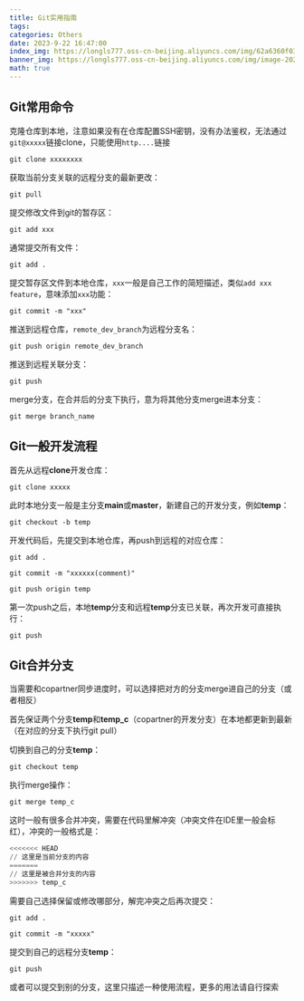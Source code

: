 ```yaml
---
title: Git实用指南
tags: 
categories: Others
date: 2023-9-22 16:47:00
index_img: https://longls777.oss-cn-beijing.aliyuncs.com/img/62a6360f03a870b920cbfd41.png
banner_img: https://longls777.oss-cn-beijing.aliyuncs.com/img/image-20230922174528787.png
math: true
---
```


## Git常用命令

克隆仓库到本地，注意如果没有在仓库配置SSH密钥，没有办法鉴权，无法通过`git@xxxxx`链接clone，只能使用`http....`链接

`git clone xxxxxxxx`

获取当前分支关联的远程分支的最新更改：

`git pull`

提交修改文件到git的暂存区：

`git add xxx`

通常提交所有文件：

`git add .`

提交暂存区文件到本地仓库，`xxx`一般是自己工作的简短描述，类似`add xxx feature`，意味添加`xxx`功能：

`git commit -m "xxx"`

推送到远程仓库，`remote_dev_branch`为远程分支名：

`git push origin remote_dev_branch`

推送到远程关联分支：

`git push`

merge分支，在合并后的分支下执行，意为将其他分支merge进本分支：

`git merge branch_name`



## Git一般开发流程

首先从远程**clone**开发仓库：

`git clone xxxxx`

此时本地分支一般是主分支**main**或**master**，新建自己的开发分支，例如**temp**：

`git checkout -b temp`

开发代码后，先提交到本地仓库，再push到远程的对应仓库：

`git add .`

`git commit -m "xxxxxx(comment)"`

`git push origin temp`

第一次push之后，本地**temp**分支和远程**temp**分支已关联，再次开发可直接执行：

`git push`

## Git合并分支

当需要和copartner同步进度时，可以选择把对方的分支merge进自己的分支（或者相反）

首先保证两个分支**temp**和**temp_c**（copartner的开发分支）在本地都更新到最新（在对应的分支下执行git pull）

切换到自己的分支**temp**：

`git checkout temp`

执行merge操作：

`git merge temp_c`

这时一般有很多合并冲突，需要在代码里解冲突（冲突文件在IDE里一般会标红），冲突的一般格式是：

```python
<<<<<<< HEAD
// 这里是当前分支的内容
=======
// 这里是被合并分支的内容
>>>>>>> temp_c
```

需要自己选择保留或修改哪部分，解完冲突之后再次提交：

`git add .`

`git commit -m "xxxxx"`

提交到自己的远程分支**temp**：

`git push`

或者可以提交到别的分支，这里只描述一种使用流程，更多的用法请自行探索